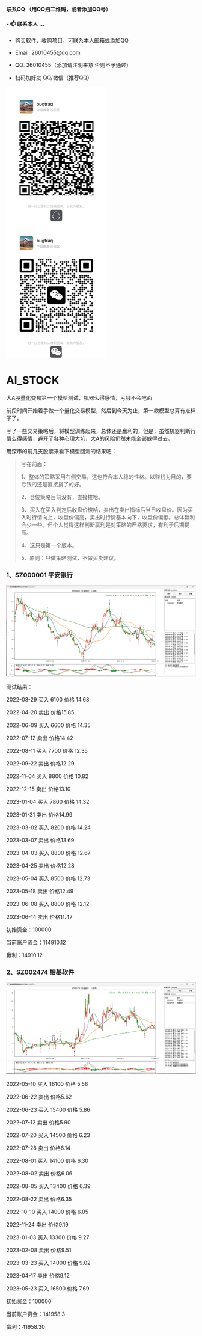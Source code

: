 #### 联系QQ （用QQ扫二维码，或者添加QQ号）
####  - 📫 联系本人 ...

* 购买软件、收购项目，可联系本人邮箱或添加QQ

* Email: 26010455@qq.com

* QQ: 26010455（添加请注明来意 否则不予通过）

* 扫码加好友 QQ/微信（推荐QQ）

![](demo/qq02_360.jpg) ![](demo/wechat03_360.jpg) 



# AI_STOCK
大A股量化交易第一个模型测试，机器么得感情，亏钱不会吃面


前段时间开始着手做一个量化交易模型，然后到今天为止，第一款模型总算有点样子了。

写了一些交易策略后，将模型训练起来，总体还是赢利的，但是，虽然机器判断行情么得感情，避开了各种心理大坑，大A的风险仍然未能全部躲得过去。

用深市的前几支股票来看下模型回测的结果吧：

>写在前面：
>
>1、整体的策略采用右侧交易，这也符合本人稳的性格。以赚钱为目的，要亏钱的还是直接捐了的好。
>
>2、仓位策略目前没有，直接梭哈。
>
>3、买入在买入判定后收盘价梭哈，卖出在卖出指标后当日收盘价。因为买入时行情向上，收盘价偏高，卖出时行情基本向下，收盘价偏低。总体赢利会少一些。但个人觉得这样判断赢利是对策略的严格要求，有利于后期提高。
>
>4、这只是第一个版本。
>
>5、原则：只做策略测试，不做买卖建议。
>
>

### 1、SZ000001 平安银行

![](demo/sz000001.png)

测试结果：

2022-03-29 买入 6100 价格 14.68

2022-04-20 卖出 价格15.85

2022-06-09 买入 6600 价格 14.35

2022-07-12 卖出 价格14.42

2022-08-11 买入 7700 价格 12.35

2022-09-22 卖出 价格12.29

2022-11-04 买入 8800 价格 10.82

2022-12-15 卖出 价格13.10

2023-01-04 买入 7800 价格 14.32

2023-01-31 卖出 价格14.99

2023-03-02 买入 8200 价格 14.24

2023-03-07 卖出 价格13.69

2023-04-03 买入 8800 价格 12.67

2023-04-25 卖出 价格12.28

2023-05-04 买入 8500 价格 12.73

2023-05-18 卖出 价格12.49

2023-06-08 买入 8800 价格 12.12

2023-06-14 卖出 价格11.47

初始资金：100000

当前账户资金：114910.12

赢利：14910.12



### 2、SZ002474 榕基软件

![](demo/sz002474.png)

2022-05-10 买入 16100 价格 5.56

2022-06-22 卖出 价格5.62

2022-06-23 买入 15400 价格 5.86

2022-07-12 卖出 价格5.90

2022-07-20 买入 14500 价格 6.23

2022-07-28 卖出 价格6.14

2022-08-01 买入 14100 价格 6.30

2022-08-02 卖出 价格6.06

2022-08-05 买入 13400 价格 6.39

2022-08-22 卖出 价格6.35

2022-10-10 买入 14000 价格 6.05

2022-11-24 卖出 价格9.19

2023-01-03 买入 13300 价格 9.27

2023-02-08 卖出 价格9.51

2023-03-23 买入 14000 价格 9.02

2023-04-17 卖出 价格9.12

2023-05-23 买入 16500 价格 7.69

初始资金：100000

当前账户资金：141958.3

赢利：41958.30





